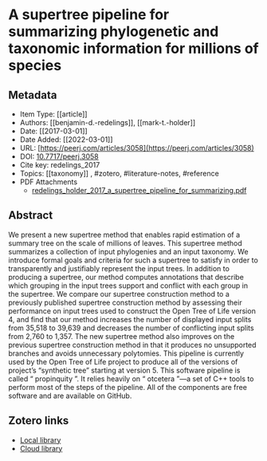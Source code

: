 # A supertree pipeline for summarizing phylogenetic and taxonomic information for millions of species

## Metadata

* Item Type: [[article]]
* Authors: [[benjamin-d.-redelings]], [[mark-t.-holder]]
* Date: [[2017-03-01]]
* Date Added: [[2022-03-01]]
* URL: [https://peerj.com/articles/3058](https://peerj.com/articles/3058)
* DOI: [10.7717/peerj.3058](https://doi.org/10.7717/peerj.3058)
* Cite key: redelings_2017
* Topics: [[taxonomy]]
, #zotero, #literature-notes, #reference
* PDF Attachments
	- [redelings_holder_2017_a_supertree_pipeline_for_summarizing.pdf](zotero://open-pdf/library/items/C7Z76U2N)

## Abstract

We present a new supertree method that enables rapid estimation of a summary tree on the scale of millions of leaves. This supertree method summarizes a collection of input phylogenies and an input taxonomy. We introduce formal goals and criteria for such a supertree to satisfy in order to transparently and justifiably represent the input trees. In addition to producing a supertree, our method computes annotations that describe which grouping in the input trees support and conflict with each group in the supertree. We compare our supertree construction method to a previously published supertree construction method by assessing their performance on input trees used to construct the Open Tree of Life version 4, and find that our method increases the number of displayed input splits from 35,518 to 39,639 and decreases the number of conflicting input splits from 2,760 to 1,357. The new supertree method also improves on the previous supertree construction method in that it produces no unsupported branches and avoids unnecessary polytomies. This pipeline is currently used by the Open Tree of Life project to produce all of the versions of project’s “synthetic tree” starting at version 5. This software pipeline is called “
              propinquity
              ”. It relies heavily on “
              otcetera
              ”—a set of C++ tools to perform most of the steps of the pipeline. All of the components are free software and are available on GitHub.


##  Zotero links
* [Local library](zotero://select/items/3_ZZEFCBPM)
* [Cloud library](http://zotero.org/groups/4613367/items/ZZEFCBPM)

